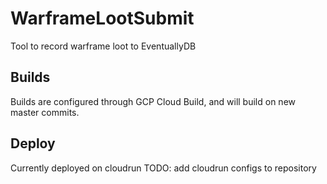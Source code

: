 # WarframeLootSubmit
Tool to record warframe loot to EventuallyDB

## Builds
Builds are configured through GCP Cloud Build, and will build on new master commits.

## Deploy
Currently deployed on cloudrun TODO: add cloudrun configs to repository